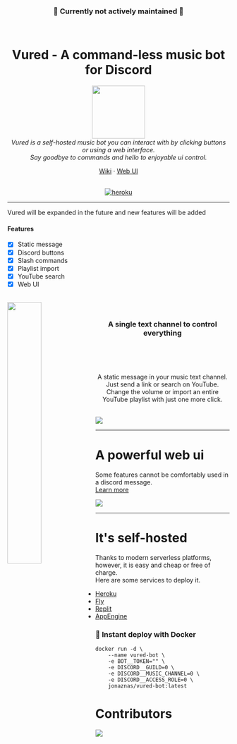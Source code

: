 <h3 align="center">🔴 Currently not actively maintained 🔴</h1>
<br>
<h1 align="center">Vured - A command-less music bot for Discord</h1>

<p align="center">
  <img src="https://i.imgur.com/oRkMRah.png" width="120px"/>
  <br>
  <i>
    Vured is a self-hosted music bot you can interact with by clicking buttons or using a web interface.<br>
    Say goodbye to commands and hello to enjoyable ui control.</i>
  <br>
</p>

<p align="center">
  <a href="https://github.com/vured/vured-bot/wiki">Wiki</a>
  ·
  <a href="https://vured-ui.jonaz.dev/">Web UI</a>
  <br>
  <br>
</p>

<p align="center">
    <a href="https://heroku.com/deploy?template=https://github.com/vured/vured-bot">
        <img src="https://www.herokucdn.com/deploy/button.svg" alt="heroku" />
    </a>
</p>

<hr>

Vured will be expanded in the future and new features will be added

#### Features
* [x] Static message
* [x] Discord buttons
* [x] Slash commands
* [x] Playlist import
* [x] YouTube search
* [x] Web UI

<br>

<img align="left" src="https://i.imgur.com/9p43DSl.png" width=39%>

<br>

<h3 align="center">A single text channel to control everything</h3>
<br>
<br>
<br>

<p align="center">
    A static message in your music text channel. Just send a link or search on YouTube.
    Change the volume or import an entire YouTube playlist with just one more click.
</p>

<br>

<img align="center" src="https://i.imgur.com/YVnwEOH.png">

<hr>

# A powerful web ui

<p>
    Some features cannot be comfortably used in a discord message.<br>
    <a href="https://github.com/vured/vured-bot/wiki/Access-web-ui">Learn more</a>
</p>

<img align="center" src="https://i.imgur.com/8uDavUf.png" >

<hr>

# It's self-hosted
Thanks to modern serverless platforms, however, it is easy and cheap or free of charge.<br>
Here are some services to deploy it.

- [Heroku](https://heroku.com/)
- [Fly](https://fly.io/)
- [Replit](https://replit.com/)
- [AppEngine](https://cloud.google.com/appengine)

### 🚢 Instant deploy with Docker

    docker run -d \
        --name vured-bot \
        -e BOT__TOKEN="" \
        -e DISCORD__GUILD=0 \
        -e DISCORD__MUSIC_CHANNEL=0 \
        -e DISCORD__ACCESS_ROLE=0 \
        jonaznas/vured-bot:latest

# Contributors

<a href = "https://github.com/vured/vured-bot/graphs/contributors">
  <img src = "https://contrib.rocks/image?repo=vured/vured-bot"/>
</a>
